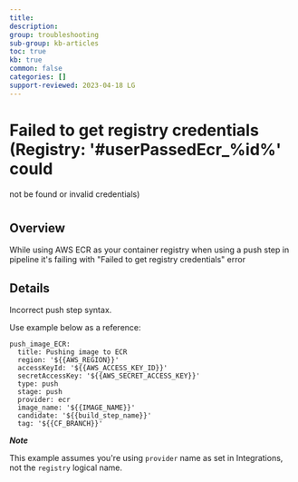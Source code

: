 ```yaml
---
title: 
description: 
group: troubleshooting
sub-group: kb-articles
toc: true
kb: true
common: false
categories: []
support-reviewed: 2023-04-18 LG
---
```


# Failed to get registry credentials (Registry: '#userPassedEcr_%id%' could
not be found or invalid credentials)

#

## Overview

While using AWS ECR as your container registry when using a push step in
pipeline it's failing with "Failed to get registry credentials" error

## Details

Incorrect push step syntax.

Use example below as a reference:

    
    
    push_image_ECR:
      title: Pushing image to ECR
      region: '${{AWS_REGION}}'
      accessKeyId: '${{AWS_ACCESS_KEY_ID}}'
      secretAccessKey: '${{AWS_SECRET_ACCESS_KEY}}'
      type: push
      stage: push
      provider: ecr
      image_name: '${{IMAGE_NAME}}'
      candidate: '${{build_step_name}}'
      tag: '${{CF_BRANCH}}'
    

**_Note_**

This example assumes you're using `provider` name as set in Integrations, not
the `registry` logical name.

